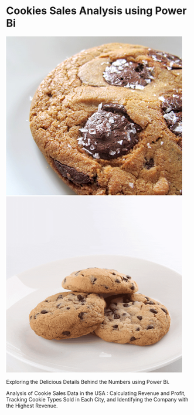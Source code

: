 # Cookies Sales Analysis using Power Bi

![Alt Text](images/tstg_cookie.jpg)
![Alt Text](images/cookiegif.gif)

Exploring the Delicious Details Behind the Numbers using Power Bi.

Analysis of Cookie Sales Data in the USA :
Calculating Revenue and Profit,
Tracking Cookie Types Sold in Each City,
and Identifying the Company with the Highest Revenue.
